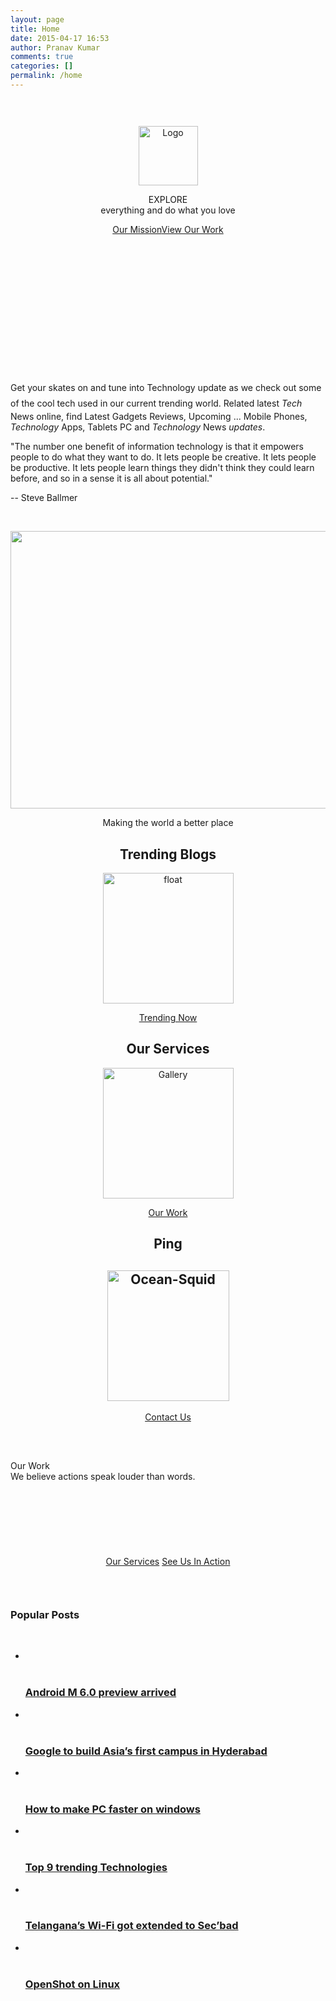 ```yaml
---
layout: page
title: Home
date: 2015-04-17 16:53
author: Pranav Kumar
comments: true
categories: []
permalink: /home
---
```

<p style="text-align: center;"><span style="display:block;clear:both;height: 0px;padding-top: 30px;"></span></p>
<p style="text-align: center;"><img class="alignnone  wp-image-25" src="demotutorial.besaba.com/wp-content/uploads/2015/04/Logo.png" alt="Logo" width="95" height="95"/></p>
<p style="text-align: center;"><span class="headline-resize home-headline">EXPLORE</span><br />
<span class="home-sub">everything and do what you love</span></p>
<p style="text-align: center;"><a class="button primary-button" href="/about">Our Mission</a><a class="button secondary-button" href="/our-work">View Our Work</a></p>
<p style="text-align: center;"><span style="display:block;clear:both;height: 0px;padding-top: 150px;"></span></p>
<p style="text-align: center;"><span style="display:block;clear:both;height: 0px;padding-top: 20px;"></span><span style="display:block;clear:both;height: 0px;padding-top: 20px;"></span></p>
<p style="text-align: left;">Get your skates on and tune into Technology update&nbsp;<span style="line-height: 1.8;">as we check out some of the cool tech used in our current trending world.&nbsp;</span>Related&nbsp;latest <em>Tech</em> News online, find Latest Gadgets Reviews, Upcoming ... Mobile Phones, <em>Technology</em> Apps, Tablets PC and <em>Technology</em> News <em>updates</em>.</p>
<p style="text-align: left;"><span class="bqQuoteLink">"The number one benefit of information technology is that it empowers people to do what they want to do. It lets people be creative. It lets people be productive. It lets people learn things they didn't think they could learn before, and so in a sense it is all about potential."</span></p>
<p>-- Steve Ballmer
</p>
<p style="text-align: left;">&nbsp;</p>
<p><img class="alignnone" src="http://blog.turkcell.com.tr/files/2014/01/featured-474.jpg" alt="" width="638" height="444"/></p>
<p style="text-align: center;"><span class="home-making">Making the world a better place</span></p>
<h2 style="text-align: center;">Trending&nbsp;Blogs</h2>
<p style="text-align: center;"><img class="alignnone size-full wp-image-30" src="{{ site.url }}/uploads/2015/04/float.png" alt="float" width="209" height="209"/></p>
<p style="text-align: center;"><a class="button primary-button" href="/google-to-build-asias-first-campus-in-hyderabad/">Trending Now</a></p>
<h2 style="text-align: center;">Our Services</h2>
<p style="text-align: center;"><img class="alignnone size-full wp-image-31" src="{{ site.url }}/uploads/2015/04/Gallery.png" alt="Gallery" width="209" height="209"/></p>
<p style="text-align: center;"><a class="button primary-button" href="/our-work">Our Work</a></p>
<h2 style="text-align: center;">Ping</h2>
<h2 style="text-align: center;"><img class="alignnone size-full wp-image-32" src="{{ site.url }}/uploads/2015/04/Ocean-Squid.png" alt="Ocean-Squid" width="195" height="209"/></h2>
<p style="text-align: center;"><a class="button primary-button" href="/contact">Contact Us</a></p>
<p><span style="display:block;clear:both;height: 0px;padding-top: 30px;"></span><br /> <span class="home-our">Our Work</span><br /> <span class="home-we">We believe actions speak louder than words.</span><br /> <span style="display:block;clear:both;height: 0px;padding-top: 30px;"></span></p>
<p style="text-align: center;"><span style="display:block;clear:both;height: 0px;padding-top: 30px;"></span></p>
<p style="text-align: center;">&nbsp;</p>
<p style="text-align: center;"><a class="button darkblue" href="/services">Our Services</a> <a class="button darkblue-outline" href="/our-work">See Us In Action</a></p>
<p style="text-align: center;"><span style="display:block;clear:both;height: 0px;padding-top: 30px;"></span></p>
<h3 class="widget-title">Popular Posts</h3>
<p>		<a href="#" class="sow-carousel-next" title="Next"></a><br />
		<a href="#" class="sow-carousel-previous" title="Previous"></a></p>
<p>		<a href="#" class="sow-carousel-previous" title="Previous"></a></p>
<p>		<a href="#" class="sow-carousel-next" title="Next"></a></p>
<ul class="sow-carousel-items">
<li class="sow-carousel-item">
<p>															<a href="{{ site.url }}/android-m-6-0/" style="background-image: url({{ site.url }}/wp-content/uploads/2015/05/android-6-muffin-konsept-b_640x360-272x182.jpg)"><br />
									<span class="overlay"></span><br />
								</a></p>
<h3><a href="{{ site.url }}/android-m-6-0/">Android M 6.0 preview arrived</a></h3>
</li>
<li class="sow-carousel-item">
<p>															<a href="{{ site.url }}/google-to-build-asias-first-campus-in-hyderabad/" style="background-image: url({{ site.url }}/wp-content/uploads/2015/05/google-272x182.jpg)"><br />
									<span class="overlay"></span><br />
								</a></p>
<h3><a href="{{ site.url }}/google-to-build-asias-first-campus-in-hyderabad/">Google to build Asia’s first campus in Hyderabad</a></h3>
</li>
<li class="sow-carousel-item">
<p>															<a href="{{ site.url }}/how-to-make-pc-faster-on-windows/" style="background-image: url({{ site.url }}/wp-content/uploads/2015/05/performance-of-your-computer-272x182.jpg)"><br />
									<span class="overlay"></span><br />
								</a></p>
<h3><a href="{{ site.url }}/how-to-make-pc-faster-on-windows/">How to make PC faster on windows</a></h3>
</li>
<li class="sow-carousel-item">
<p>															<a href="{{ site.url }}/top-9-trending-technologies/" style="background-image: url({{ site.url }}/wp-content/uploads/2015/05/o-BUSINESS-TECHNOLOGY-facebook-272x182.jpg)"><br />
									<span class="overlay"></span><br />
								</a></p>
<h3><a href="{{ site.url }}/top-9-trending-technologies/">Top 9 trending Technologies</a></h3>
</li>
<li class="sow-carousel-item">
<p>															<a href="{{ site.url }}/telanganas-wi-fi-got-extended-to-secbad/" style="background-image: url({{ site.url }}/wp-content/uploads/2015/05/internet_connectivity1-272x182.gif)"><br />
									<span class="overlay"></span><br />
								</a></p>
<h3><a href="{{ site.url }}/telanganas-wi-fi-got-extended-to-secbad/">Telangana’s Wi-Fi got extended to Sec’bad</a></h3>
</li>
<li class="sow-carousel-item">
<p>															<a href="{{ site.url }}/openshot-on-linux/" style="background-image: url({{ site.url }}/wp-content/uploads/2015/05/bannertemplate-272x182.png)"><br />
									<span class="overlay"></span><br />
								</a></p>
<h3><a href="{{ site.url }}/openshot-on-linux/">OpenShot on Linux</a></h3>
</li>
</ul>

